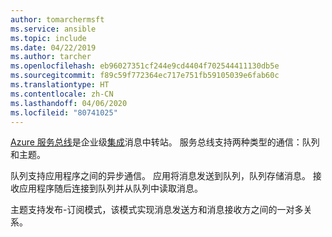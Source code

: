 ```yaml
---
author: tomarchermsft
ms.service: ansible
ms.topic: include
ms.date: 04/22/2019
ms.author: tarcher
ms.openlocfilehash: eb96027351cf244e9cd4404f702544411130db5e
ms.sourcegitcommit: f89c59f772364ec717e751fb59105039e6fab60c
ms.translationtype: HT
ms.contentlocale: zh-CN
ms.lasthandoff: 04/06/2020
ms.locfileid: "80741025"
---
```

[Azure 服务总线](/azure/service-bus-messaging/service-bus-messaging-overview)是企业级[集成](https://azure.microsoft.com/product-categories/integration/)消息中转站。 服务总线支持两种类型的通信：队列和主题。 

队列支持应用程序之间的异步通信。 应用将消息发送到队列，队列存储消息。 接收应用程序随后连接到队列并从队列中读取消息。

主题支持发布-订阅模式，该模式实现消息发送方和消息接收方之间的一对多关系。